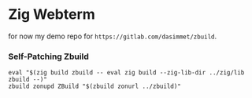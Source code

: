 # Zig Webterm


for now my demo repo for `https://gitlab.com/dasimmet/zbuild`.

### Self-Patching Zbuild

```
eval "$(zig build zbuild -- eval zig build --zig-lib-dir ../zig/lib zbuild --)"
zbuild zonupd ZBuild "$(zbuild zonurl ../zbuild)"
```